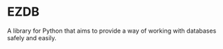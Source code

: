 EZDB
====

A library for Python that aims to provide a way of working with databases safely and easily.